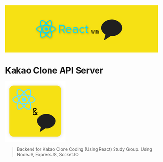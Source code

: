 <img src="./images/study-banner.png" title="study-banner" alt="Study Banner"></img><br>

# Kakao Clone API Server

<img src="./images/study-logo.png" title="study-logo" alt="Study Logo" width="200px" height="200px"></img><br>

> Backend for Kakao Clone Coding (Using React) Study Group. Using NodeJS, ExpressJS, Socket.IO
